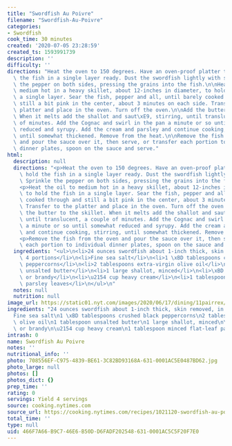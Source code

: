 ```yaml
---
title: "Swordfish Au Poivre"
filename: "Swordfish-Au-Poivre"
categories:
- Swordfish
cook_time: 30 minutes
created: '2020-07-05 23:28:59'
created_ts: 1593991739
description: ''
difficulty: ''
directions: "Heat the oven to 150 degrees. Have an oven-proof platter that can hold\
  \ the fish in a single layer ready. Dust the swordfish lightly with salt. Sprinkle\
  \ the pepper on both sides, pressing the grains into the fish.\n\nHeat the oil to\
  \ medium hot in a heavy skillet, about 12-inches in diameter, to hold the fish in\
  \ a single layer. Sear the fish, pepper and all, until barely cooked through and\
  \ still a bit pink in the center, about 3 minutes on each side. Transfer to the\
  \ platter and place in the oven. Turn off the oven.\n\nAdd the butter to the skillet.\
  \ When it melts add the shallot and saut\xE9, stirring, until translucent, a couple\
  \ of minutes. Add the Cognac and swirl in the pan a minute or so until somewhat\
  \ reduced and syrupy. Add the cream and parsley and continue cooking, stirring,\
  \ until somewhat thickened. Remove from the heat.\n\nRemove the fish from the oven\
  \ and pour the sauce over it, then serve, or transfer each portion to individual\
  \ dinner plates, spoon on the sauce and serve."
html:
  description: null
  directions: "<p>Heat the oven to 150 degrees. Have an oven-proof platter that can\
    \ hold the fish in a single layer ready. Dust the swordfish lightly with salt.\
    \ Sprinkle the pepper on both sides, pressing the grains into the fish.</p>\n\
    <p>Heat the oil to medium hot in a heavy skillet, about 12-inches in diameter,\
    \ to hold the fish in a single layer. Sear the fish, pepper and all, until barely\
    \ cooked through and still a bit pink in the center, about 3 minutes on each side.\
    \ Transfer to the platter and place in the oven. Turn off the oven.</p>\n<p>Add\
    \ the butter to the skillet. When it melts add the shallot and saut\xE9, stirring,\
    \ until translucent, a couple of minutes. Add the Cognac and swirl in the pan\
    \ a minute or so until somewhat reduced and syrupy. Add the cream and parsley\
    \ and continue cooking, stirring, until somewhat thickened. Remove from the heat.</p>\n\
    <p>Remove the fish from the oven and pour the sauce over it, then serve, or transfer\
    \ each portion to individual dinner plates, spoon on the sauce and serve.</p>\n"
  ingredients: "<ul>\n<li>24 ounces swordfish about 1-inch thick, skin removed, in\
    \ 4 portions</li>\n<li>Fine sea salt</li>\n<li>1 \xBD tablespoons crushed black\
    \ peppercorns</li>\n<li>2 tablespoons extra-virgin olive oil</li>\n<li>1 tablespoon\
    \ unsalted butter</li>\n<li>1 large shallot, minced</li>\n<li>\xBD cup Cognac\
    \ or brandy</li>\n<li>\u2154 cup heavy cream</li>\n<li>1 tablespoon minced flat-leaf\
    \ parsley leaves</li>\n</ul>\n"
  notes: null
  nutrition: null
image_url: https://static01.nyt.com/images/2020/06/17/dining/11pairrex/merlin_173165397_d0d4e7ba-789e-4bc7-ae1c-e8b484ded440-articleLarge.jpg
ingredients: "24 ounces swordfish about 1-inch thick, skin removed, in 4 portions\n\
  Fine sea salt\n1 \xBD tablespoons crushed black peppercorns\n2 tablespoons extra-virgin\
  \ olive oil\n1 tablespoon unsalted butter\n1 large shallot, minced\n\xBD cup Cognac\
  \ or brandy\n\u2154 cup heavy cream\n1 tablespoon minced flat-leaf parsley leaves"
intrash: 0
name: Swordfish Au Poivre
notes: ''
nutritional_info: ''
photo: 708556EF-C975-4839-BE61-3C82BD93168A-631-0001AC5E0487BD62.jpg
photo_large: null
photos: []
photos_dict: {}
prep_time: ''
rating: 0
servings: Yield 4 servings
source: cooking.nytimes.com
source_url: https://cooking.nytimes.com/recipes/1021120-swordfish-au-poivre?action=click&module=Global%20Search%20Recipe%20Card&pgType=search&rank=13
total_time: ''
type: null
uid: 466F7A66-B9C7-46E6-B50D-D6FADF202548-631-0001AC5C5F20F7E0
---
```

